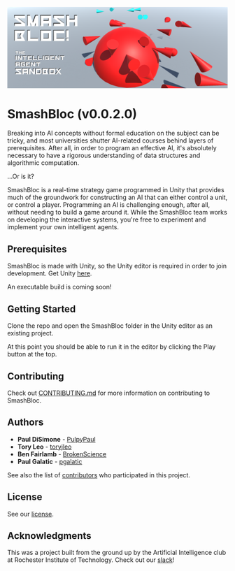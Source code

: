 ![Screenshot](Docs/logo_v1.png)

# SmashBloc (v0.0.2.0)

Breaking into AI concepts without formal education on the subject can be tricky, and most universities shutter AI-related courses behind layers of prerequisites. After all, in order to program an effective AI, it's absolutely necessary to have a rigorous understanding of data structures and algorithmic computation.

...Or is it?

SmashBloc is a real-time strategy game programmed in Unity that provides much of the groundwork for constructing an AI that can either control a unit, or control a player. Programming an AI is challenging enough, after all, without needing to build a game around it. While the SmashBloc team works on developing the interactive systems, you're free to experiment and implement your own intelligent agents.

## Prerequisites

SmashBloc is made with Unity, so the Unity editor is required in order to join development. Get Unity [here](https://unity3d.com/).

An executable build is coming soon!

## Getting Started

Clone the repo and open the SmashBloc folder in the Unity editor as an existing project.

At this point you should be able to run it in the editor by clicking the Play button at the top.

## Contributing

Check out [CONTRIBUTING.md](Docs/CONTRIBUTING.md) for more information on contributing to SmashBloc.

## Authors

* **Paul DiSimone** - [PulpyPaul](https://github.com/PulpyPaul)
* **Tory Leo** - [toryjleo](https://github.com/toryjleo)
* **Ben Fairlamb** - [BrokenScience](https://github.com/BrokenScience)
* **Paul Galatic** - [pgalatic](https://github.com/pgalatic)

See also the list of [contributors](https://github.com/RITficialIntelligence/SmashBloc/graphs/contributors) who participated in this project.

## License

See our [license](LICENSE).

## Acknowledgments

This was a project built from the ground up by the Artificial Intelligence club at Rochester Institute of Technology. Check out our [slack](https://ritficialintelligence.slack.com/messages/general/)!
